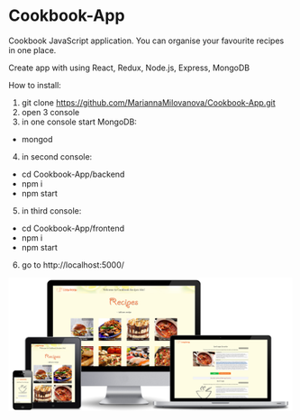 # Cookbook-App
​Cookbook​ ​JavaScript​ ​application. You can organise your favourite recipes in one place.

Create app with using React, Redux, Node.js, Express, MongoDB

How to install:
1) git clone https://github.com/MariannaMilovanova/Cookbook-App.git
2) open 3 console
3) in one console start MongoDB: 
  - mongod
4) in second console: 
  - cd Cookbook-App/backend
  - npm i
  - npm start
5) in third console:
  - cd Cookbook-App/frontend
  - npm i
  - npm start
6) go to http://localhost:5000/

![app sreenshots](https://github.com/MariannaMilovanova/Cookbook-App/blob/dev/frontend/src/images/screenshots.png)
